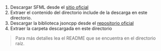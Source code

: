 1. Descargar SFML desde el [sitio oficial](https://sfml-dev.org)
2. Extraer el contenido del directorio include de la descarga en este directorio.
3. Descargar la biblioteca jsoncpp desde el [repositorio oficial](https://github.com/open-source-parsers/jsoncpp/releases)
4. Extraer la carpeta descargada en este directorio

> Para más detalles lea el README que se encuentra en el directorio raíz.